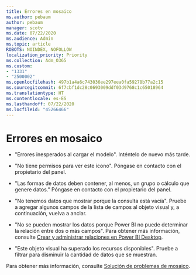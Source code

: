 ```yaml
---
title: Errores en mosaico
ms.author: pebaum
author: pebaum
manager: scotv
ms.date: 07/22/2020
ms.audience: Admin
ms.topic: article
ROBOTS: NOINDEX, NOFOLLOW
localization_priority: Priority
ms.collection: Adm_O365
ms.custom:
- "1331"
- "2500002"
ms.openlocfilehash: 497b1a4a6c743036ee297eea0fa59278b77a2c15
ms.sourcegitcommit: 6f7cbf1dc28c0693009ddf03d9768c1c65018964
ms.translationtype: HT
ms.contentlocale: es-ES
ms.lasthandoff: 07/22/2020
ms.locfileid: "45266466"
---
```

# <a name="tile-errors"></a>Errores en mosaico

- "Errores inesperados al cargar el modelo". Inténtelo de nuevo más tarde.

- "No tiene permisos para ver este icono". Póngase en contacto con el propietario del panel.

- "Las formas de datos deben contener, al menos, un grupo o cálculo que genere datos." Póngase en contacto con el propietario del panel.

- "No tenemos datos que mostrar porque la consulta está vacía". Pruebe a agregar algunos campos de la lista de campos al objeto visual y, a continuación, vuelva a anclar.

- "No se pueden mostrar los datos porque Power BI no puede determinar la relación entre dos o más campos". Para obtener más información, consulte [Crear y administrar relaciones en Power BI Desktop](https://docs.microsoft.com/power-bi/desktop-create-and-manage-relationships).

- "Este objeto visual ha superado los recursos disponibles". Pruebe a filtrar para disminuir la cantidad de datos que se muestran.

Para obtener más información, consulte [Solución de problemas de mosaico](https://docs.microsoft.com/power-bi/refresh-troubleshooting-tile-errors).